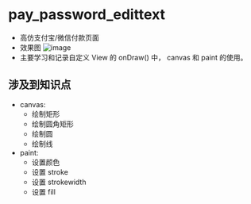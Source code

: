 # pay_password_edittext
- 高仿支付宝/微信付款页面
- 效果图
![image](https://github.com/jingbolee/pay_password_edittext/blob/master/screenshot/passwordedittext.gif?raw=true)
- 主要学习和记录自定义 View 的 onDraw() 中， canvas 和 paint 的使用。
## 涉及到知识点
- canvas:
    - 绘制矩形
    - 绘制圆角矩形
    - 绘制圆
    - 绘制线
- paint:
    - 设置颜色
    - 设置 stroke
    - 设置 strokewidth
    - 设置 fill
